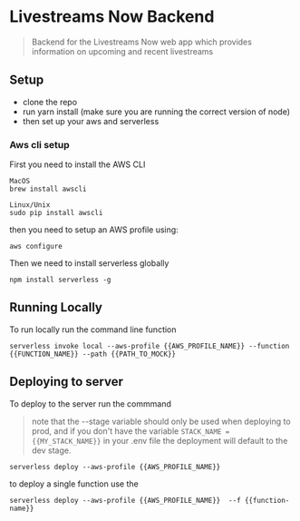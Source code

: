 # Livestreams Now Backend

> Backend for the Livestreams Now web app which provides information on upcoming and recent livestreams

## Setup

- clone the repo
- run yarn install (make sure you are running the correct version of node)
- then set up your aws and serverless

### Aws cli setup

First you need to install the AWS CLI

```
MacOS
brew install awscli

Linux/Unix
sudo pip install awscli
```

then you need to setup an AWS profile using:

```
aws configure
```

Then we need to install serverless globally

```
npm install serverless -g
```

## Running Locally

To run locally run the command line function

```
serverless invoke local --aws-profile {{AWS_PROFILE_NAME}} --function {{FUNCTION_NAME}} --path {{PATH_TO_MOCK}}
```

## Deploying to server

To deploy to the server run the commmand

> note that the --stage variable should only be used when deploying to prod, and if you don't have the variable `STACK_NAME = {{MY_STACK_NAME}}` in your .env file the deployment will default to the dev stage.

```
serverless deploy --aws-profile {{AWS_PROFILE_NAME}}
```

to deploy a single function use the

```
serverless deploy --aws-profile {{AWS_PROFILE_NAME}}  --f {{function-name}}
```
